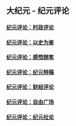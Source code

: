 ## 大纪元 - 纪元评论

#### [纪元评论：时政评论](indexes/nsc1025/README.md?03080330)
#### [纪元评论：以史为鉴](indexes/nsc1028/README.md?03080330)
#### [纪元评论：感悟随笔](indexes/nsc1035/README.md?03080330)
#### [纪元评论：纪元特稿](indexes/nsc424/README.md?03080330)
#### [纪元评论：财经评论](indexes/nsc1026/README.md?03080330)
#### [纪元评论：自由广场](indexes/nsc993/README.md?03080330)
#### [纪元评论：纪元社论](indexes/nsc422/README.md?03080330)
